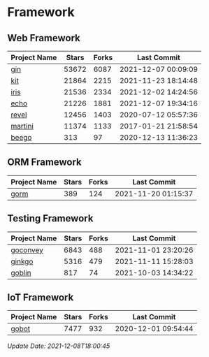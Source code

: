 # Framework

## Web Framework
| Project Name | Stars | Forks | Last Commit |
| ------------ | ----- | ----- | ----------- |
| [gin](https://github.com/gin-gonic/gin) | 53672 | 6087 | 2021-12-07 00:09:09 |
| [kit](https://github.com/go-kit/kit) | 21864 | 2215 | 2021-11-23 18:14:48 |
| [iris](https://github.com/kataras/iris) | 21536 | 2334 | 2021-12-02 14:24:56 |
| [echo](https://github.com/labstack/echo) | 21226 | 1881 | 2021-12-07 19:34:16 |
| [revel](https://github.com/revel/revel) | 12456 | 1403 | 2020-07-12 05:57:36 |
| [martini](https://github.com/go-martini/martini) | 11374 | 1133 | 2017-01-21 21:58:54 |
| [beego](https://github.com/astaxie/beego) | 313 | 97 | 2020-12-13 11:36:23 |

## ORM Framework
| Project Name | Stars | Forks | Last Commit |
| ------------ | ----- | ----- | ----------- |
| [gorm](https://github.com/jinzhu/gorm) | 389 | 124 | 2021-11-20 01:15:37 |

## Testing Framework
| Project Name | Stars | Forks | Last Commit |
| ------------ | ----- | ----- | ----------- |
| [goconvey](https://github.com/smartystreets/goconvey) | 6843 | 488 | 2021-11-01 23:20:26 |
| [ginkgo](https://github.com/onsi/ginkgo) | 5316 | 479 | 2021-11-11 15:28:03 |
| [goblin](https://github.com/franela/goblin) | 817 | 74 | 2021-10-03 14:34:22 |

## IoT Framework
| Project Name | Stars | Forks | Last Commit |
| ------------ | ----- | ----- | ----------- |
| [gobot](https://github.com/hybridgroup/gobot) | 7477 | 932 | 2020-12-01 09:54:44 |

*Update Date: 2021-12-08T18:00:45*
